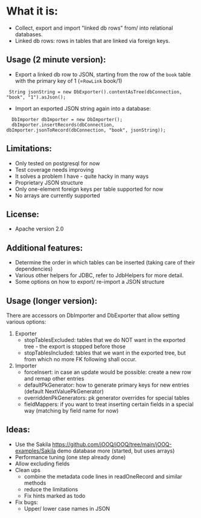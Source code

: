What it is:
===========
* Collect, export and import "linked db rows" from/ into relational databases.
* Linked db rows: rows in tables that are linked via foreign keys.

Usage (2 minute version):
--------------------------
* Export a linked db row to JSON, starting from the row of the `book` table with the primary key of 1 (=`RowLink` book/1)
 ```
  String jsonString = new DbExporter().contentAsTree(dbConnection, "book", "1").asJson();
```

* Import an exported JSON string again into a database:
```
  DbImporter dbImporter = new DbImporter();
  dbImporter.insertRecords(dbConnection, dbImporter.jsonToRecord(dbConnection, "book", jsonString));
```

Limitations:
------------
* Only tested on postgresql for now
* Test coverage needs improving
* It solves a problem I have - quite hacky in many ways
* Proprietary JSON structure
* Only one-element foreign keys per table supported for now
* No arrays are currently supported

License:
---------
* Apache version 2.0

Additional features:
---------------------
* Determine the order in which tables can be inserted (taking care of their dependencies)
* Various other helpers for JDBC, refer to JdbHelpers for more detail.
* Some options on how to export/ re-import a JSON structure

Usage (longer version):
-----------------------
There are accessors on DbImporter and DbExporter that allow setting various options:
1. Exporter
    * stopTablesExcluded: tables that we do NOT want in the exported tree - the export is stopped before those
    * stopTablesIncluded: tables that we want in the exported tree, but from which no more FK following shall occur.
2. Importer
    * forceInsert: in case an update would be possible: create a new row and remap other entries
    * defaultPkGenerator:  how to generate primary keys for new entries (default NextValuePkGenerator)
    * overriddenPkGenerators: pk generator overrides for special tables
    * fieldMappers: if you want to treat inserting certain fields in a special way (matching by field name for now)


Ideas:
-------
* Use the Sakila https://github.com/jOOQ/jOOQ/tree/main/jOOQ-examples/Sakila demo database more (started, but uses arrays)
* Performance tuning (one step already done)
* Allow excluding fields
* Clean ups
    - combine the metadata code lines in readOneRecord and similar methods
    - reduce the limitations
    - Fix hints marked as todo
* Fix bugs:
    - Upper/ lower case names in JSON

